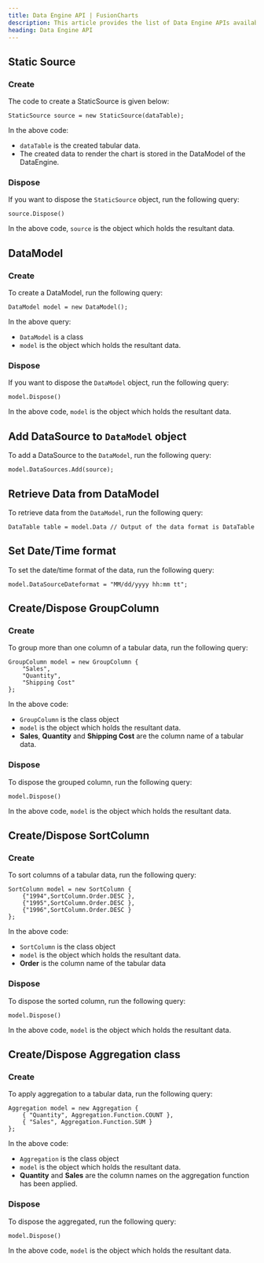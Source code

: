 ```yaml
---
title: Data Engine API | FusionCharts
description: This article provides the list of Data Engine APIs available.
heading: Data Engine API
---
```


## Static Source

### Create

The code to create a StaticSource is given below:

```
StaticSource source = new StaticSource(dataTable);
```

In the above code:

* `dataTable` is the created tabular data. 
* The created data to render the chart is stored in the DataModel of the DataEngine.

### Dispose

If you want to dispose the `StaticSource` object, run the following query:

```
source.Dispose()
```

In the above code, `source` is the object which holds the resultant data.

## DataModel

### Create

To create a DataModel, run the following query:

```
DataModel model = new DataModel();
```

In the above query:

* `DataModel` is a class
* `model` is the object which holds the resultant data.

### Dispose

If you want to dispose the `DataModel` object, run the following query:

```
model.Dispose()
```

In the above code, `model` is the object which holds the resultant data.

## Add DataSource to `DataModel` object

To add a DataSource to the `DataModel`, run the following query:

```
model.DataSources.Add(source);
```

## Retrieve Data from DataModel

To retrieve data from the `DataModel`, run the following query:

```
DataTable table = model.Data // Output of the data format is DataTable
```

## Set Date/Time format

To set the date/time format of the data, run the following query:

```
model.DataSourceDateformat = "MM/dd/yyyy hh:mm tt";
```

## Create/Dispose GroupColumn

### Create

To group more than one column of a tabular data, run the following query:

```
GroupColumn model = new GroupColumn { 
	"Sales",
	"Quantity",
	"Shipping Cost"
};
```

In the above code:

* `GroupColumn` is the class object
* `model` is the object which holds the resultant data.
* **Sales**, **Quantity** and **Shipping Cost** are the column name of a tabular data.

### Dispose

To dispose the grouped column, run the following query:

```aspnet
model.Dispose()
```

In the above code, `model` is the object which holds the resultant data.

## Create/Dispose SortColumn

### Create

To sort columns of a tabular data, run the following query:

```
SortColumn model = new SortColumn { 
	{"1994",SortColumn.Order.DESC },
  	{"1995",SortColumn.Order.DESC },
  	{"1996",SortColumn.Order.DESC }
};
```

In the above code:

* `SortColumn` is the class object
* `model` is the object which holds the resultant data.
* **Order** is the column name of the tabular data

### Dispose

To dispose the sorted column, run the following query:

```aspnet
model.Dispose()
```

In the above code, `model` is the object which holds the resultant data.

## Create/Dispose Aggregation class

### Create

To apply aggregation to a tabular data, run the following query:

```
Aggregation model = new Aggregation {
	{ "Quantity", Aggregation.Function.COUNT },
	{ "Sales", Aggregation.Function.SUM }
};
```

In the above code:

* `Aggregation` is the class object
* `model` is the object which holds the resultant data.
* **Quantity** and **Sales** are the column names on the aggregation function has  been applied.

### Dispose

To dispose the aggregated, run the following query:

```aspnet
model.Dispose()
```

In the above code, `model` is the object which holds the resultant data.